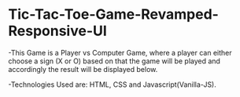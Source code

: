 # Tic-Tac-Toe-Game-Revamped-Responsive-UI
-This Game is a Player vs Computer Game, where a player can either choose a sign (X or O) based on that the game will be played and accordingly the result will be displayed below.

-Technologies Used are: HTML, CSS and Javascript(Vanilla-JS).
